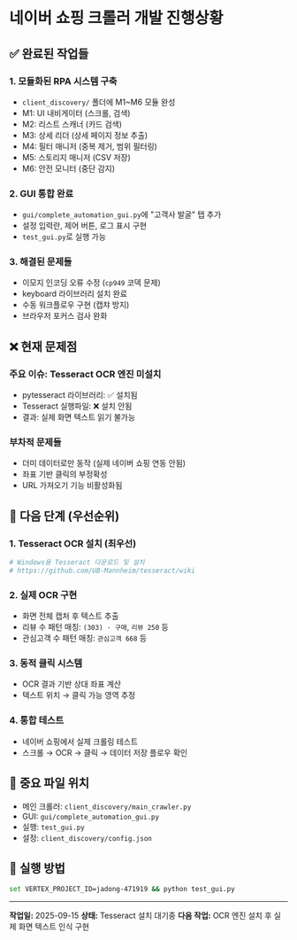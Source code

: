 # 네이버 쇼핑 크롤러 개발 진행상황

## ✅ 완료된 작업들

### 1. 모듈화된 RPA 시스템 구축
- `client_discovery/` 폴더에 M1~M6 모듈 완성
- M1: UI 내비게이터 (스크롤, 검색)
- M2: 리스트 스캐너 (카드 검색)
- M3: 상세 리더 (상세 페이지 정보 추출)
- M4: 필터 매니저 (중복 제거, 범위 필터링)
- M5: 스토리지 매니저 (CSV 저장)
- M6: 안전 모니터 (중단 감지)

### 2. GUI 통합 완료
- `gui/complete_automation_gui.py`에 "고객사 발굴" 탭 추가
- 설정 입력란, 제어 버튼, 로그 표시 구현
- `test_gui.py`로 실행 가능

### 3. 해결된 문제들
- 이모지 인코딩 오류 수정 (`cp949` 코덱 문제)
- keyboard 라이브러리 설치 완료
- 수동 워크플로우 구현 (캡챠 방지)
- 브라우저 포커스 검사 완화

## ❌ 현재 문제점

### 주요 이슈: Tesseract OCR 엔진 미설치
- pytesseract 라이브러리: ✅ 설치됨
- Tesseract 실행파일: ❌ 설치 안됨
- 결과: 실제 화면 텍스트 읽기 불가능

### 부차적 문제들
- 더미 데이터로만 동작 (실제 네이버 쇼핑 연동 안됨)
- 좌표 기반 클릭의 부정확성
- URL 가져오기 기능 비활성화됨

## 🎯 다음 단계 (우선순위)

### 1. Tesseract OCR 설치 (최우선)
```bash
# Windows용 Tesseract 다운로드 및 설치
# https://github.com/UB-Mannheim/tesseract/wiki
```

### 2. 실제 OCR 구현
- 화면 전체 캡처 후 텍스트 추출
- 리뷰 수 패턴 매칭: `(303) · 구매`, `리뷰 250` 등
- 관심고객 수 패턴 매칭: `관심고객 668` 등

### 3. 동적 클릭 시스템
- OCR 결과 기반 상대 좌표 계산
- 텍스트 위치 → 클릭 가능 영역 추정

### 4. 통합 테스트
- 네이버 쇼핑에서 실제 크롤링 테스트
- 스크롤 → OCR → 클릭 → 데이터 저장 플로우 확인

## 📁 중요 파일 위치
- 메인 크롤러: `client_discovery/main_crawler.py`
- GUI: `gui/complete_automation_gui.py`
- 실행: `test_gui.py`
- 설정: `client_discovery/config.json`

## 🔧 실행 방법
```bash
set VERTEX_PROJECT_ID=jadong-471919 && python test_gui.py
```

---
**작업일:** 2025-09-15
**상태:** Tesseract 설치 대기중
**다음 작업:** OCR 엔진 설치 후 실제 화면 텍스트 인식 구현